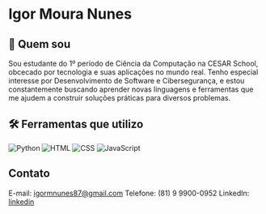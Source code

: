 # Igor Moura Nunes

## 🤔 Quem sou

Sou estudante do 1º período de Ciência da Computação na CESAR School, obcecado por tecnologia e suas aplicações no mundo real. Tenho especial interesse por Desenvolvimento de Software e Cibersegurança, e estou constantemente buscando aprender novas linguagens e ferramentas que me ajudem a construir soluções práticas para diversos problemas.

## 🛠️ Ferramentas que utilizo
![Python](https://img.shields.io/badge/-Python-333?style=flat&logo=python)
![HTML](https://img.shields.io/badge/-HTML5-333?style=flat&logo=html5)
![CSS](https://img.shields.io/badge/-CSS3-333?style=flat&logo=css3)
![JavaScript](https://img.shields.io/badge/-JavaScript-F7DF1E?style=flat&logo=javascript&logoColor=000)

## Contato
E-mail: igormnunes87@gmail.com
Telefone: (81) 9 9900-0952
LinkedIn: [linkedin](https://www.linkedin.com/in/igor-moura-91b511306/?trk=li_LOL_DA_global_careers_jobsgtm_otwGeneral_res_Sep2023_dav5)
